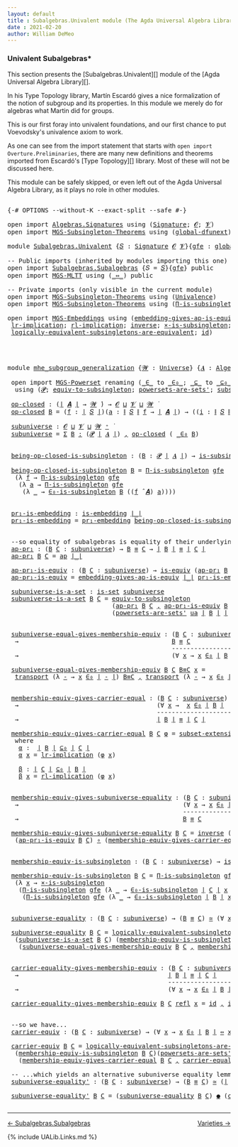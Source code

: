 ```yaml
---
layout: default
title : Subalgebras.Univalent module (The Agda Universal Algebra Library)
date : 2021-02-20
author: William DeMeo
---
```


### <a id="univalent-subalgebras">Univalent Subalgebras*</a>

This section presents the [Subalgebras.Univalent][] module of the [Agda Universal Algebra Library][].

In his Type Topology library, Martín Escardó gives a nice formalization of the notion of subgroup and its properties.  In this module we merely do for algebras what Martin did for groups.


This is our first foray into univalent foundations, and our first chance to put Voevodsky's univalence axiom to work.

As one can see from the import statement that starts with `open import Overture.Preliminaries`, there are many new definitions and theorems imported from Escardó's [Type Topology][] library.  Most of these will not be discussed here.

This module can be safely skipped, or even left out of the Agda Universal Algebra Library, as it plays no role in other modules.


<pre class="Agda">

<a id="994" class="Symbol">{-#</a> <a id="998" class="Keyword">OPTIONS</a> <a id="1006" class="Pragma">--without-K</a> <a id="1018" class="Pragma">--exact-split</a> <a id="1032" class="Pragma">--safe</a> <a id="1039" class="Symbol">#-}</a>

<a id="1044" class="Keyword">open</a> <a id="1049" class="Keyword">import</a> <a id="1056" href="Algebras.Signatures.html" class="Module">Algebras.Signatures</a> <a id="1076" class="Keyword">using</a> <a id="1082" class="Symbol">(</a><a id="1083" href="Algebras.Signatures.html#1238" class="Function">Signature</a><a id="1092" class="Symbol">;</a> <a id="1094" href="Overture.Preliminaries.html#8157" class="Generalizable">𝓞</a><a id="1095" class="Symbol">;</a> <a id="1097" href="Universes.html#262" class="Generalizable">𝓥</a><a id="1098" class="Symbol">)</a>
<a id="1100" class="Keyword">open</a> <a id="1105" class="Keyword">import</a> <a id="1112" href="MGS-Subsingleton-Theorems.html" class="Module">MGS-Subsingleton-Theorems</a> <a id="1138" class="Keyword">using</a> <a id="1144" class="Symbol">(</a><a id="1145" href="MGS-Subsingleton-Theorems.html#3468" class="Function">global-dfunext</a><a id="1159" class="Symbol">)</a>

<a id="1162" class="Keyword">module</a> <a id="1169" href="Subalgebras.Univalent.html" class="Module">Subalgebras.Univalent</a> <a id="1191" class="Symbol">{</a><a id="1192" href="Subalgebras.Univalent.html#1192" class="Bound">𝑆</a> <a id="1194" class="Symbol">:</a> <a id="1196" href="Algebras.Signatures.html#1238" class="Function">Signature</a> <a id="1206" href="Overture.Preliminaries.html#8157" class="Generalizable">𝓞</a> <a id="1208" href="Universes.html#262" class="Generalizable">𝓥</a><a id="1209" class="Symbol">}{</a><a id="1211" href="Subalgebras.Univalent.html#1211" class="Bound">gfe</a> <a id="1215" class="Symbol">:</a> <a id="1217" href="MGS-Subsingleton-Theorems.html#3468" class="Function">global-dfunext</a><a id="1231" class="Symbol">}</a> <a id="1233" class="Keyword">where</a>

<a id="1240" class="Comment">-- Public imports (inherited by modules importing this one)</a>
<a id="1300" class="Keyword">open</a> <a id="1305" class="Keyword">import</a> <a id="1312" href="Subalgebras.Subalgebras.html" class="Module">Subalgebras.Subalgebras</a> <a id="1336" class="Symbol">{</a><a id="1337" class="Argument">𝑆</a> <a id="1339" class="Symbol">=</a> <a id="1341" href="Subalgebras.Univalent.html#1192" class="Bound">𝑆</a><a id="1342" class="Symbol">}{</a><a id="1344" href="Subalgebras.Univalent.html#1211" class="Bound">gfe</a><a id="1347" class="Symbol">}</a> <a id="1349" class="Keyword">public</a>
<a id="1356" class="Keyword">open</a> <a id="1361" class="Keyword">import</a> <a id="1368" href="MGS-MLTT.html" class="Module">MGS-MLTT</a> <a id="1377" class="Keyword">using</a> <a id="1383" class="Symbol">(</a><a id="1384" href="MGS-MLTT.html#7080" class="Function Operator">_⇔_</a><a id="1387" class="Symbol">)</a> <a id="1389" class="Keyword">public</a>

<a id="1397" class="Comment">-- Private imports (only visible in the current module)</a>
<a id="1453" class="Keyword">open</a> <a id="1458" class="Keyword">import</a> <a id="1465" href="MGS-Subsingleton-Theorems.html" class="Module">MGS-Subsingleton-Theorems</a> <a id="1491" class="Keyword">using</a> <a id="1497" class="Symbol">(</a><a id="1498" href="MGS-Subsingleton-Theorems.html#2964" class="Function">Univalence</a><a id="1508" class="Symbol">)</a>
<a id="1510" class="Keyword">open</a> <a id="1515" class="Keyword">import</a> <a id="1522" href="MGS-Subsingleton-Theorems.html" class="Module">MGS-Subsingleton-Theorems</a> <a id="1548" class="Keyword">using</a> <a id="1554" class="Symbol">(</a><a id="1555" href="MGS-Subsingleton-Theorems.html#393" class="Function">Π-is-subsingleton</a><a id="1572" class="Symbol">)</a>

<a id="1575" class="Keyword">open</a> <a id="1580" class="Keyword">import</a> <a id="1587" href="MGS-Embeddings.html" class="Module">MGS-Embeddings</a> <a id="1602" class="Keyword">using</a> <a id="1608" class="Symbol">(</a><a id="1609" href="MGS-Embeddings.html#3808" class="Function">embedding-gives-ap-is-equiv</a><a id="1636" class="Symbol">;</a> <a id="1638" href="MGS-Embeddings.html#1089" class="Function">pr₁-embedding</a><a id="1651" class="Symbol">;</a>
 <a id="1654" href="MGS-MLTT.html#7133" class="Function">lr-implication</a><a id="1668" class="Symbol">;</a> <a id="1670" href="MGS-MLTT.html#7214" class="Function">rl-implication</a><a id="1684" class="Symbol">;</a> <a id="1686" href="MGS-Equivalences.html#979" class="Function">inverse</a><a id="1693" class="Symbol">;</a> <a id="1695" href="MGS-Solved-Exercises.html#6381" class="Function">×-is-subsingleton</a><a id="1712" class="Symbol">;</a> <a id="1714" href="MGS-Equivalences.html#5035" class="Function Operator">_≃_</a><a id="1717" class="Symbol">;</a> <a id="1719" href="MGS-Equivalences.html#6164" class="Function Operator">_●_</a><a id="1722" class="Symbol">;</a>
 <a id="1725" href="MGS-Solved-Exercises.html#5136" class="Function">logically-equivalent-subsingletons-are-equivalent</a><a id="1774" class="Symbol">;</a> <a id="1776" href="MGS-MLTT.html#3744" class="Function">id</a><a id="1778" class="Symbol">)</a>




<a id="1784" class="Keyword">module</a> <a id="mhe_subgroup_generalization"></a><a id="1791" href="Subalgebras.Univalent.html#1791" class="Module Operator">mhe_subgroup_generalization</a> <a id="1819" class="Symbol">{</a><a id="1820" href="Subalgebras.Univalent.html#1820" class="Bound">𝓦</a> <a id="1822" class="Symbol">:</a> <a id="1824" href="Universes.html#205" class="Function">Universe</a><a id="1832" class="Symbol">}</a> <a id="1834" class="Symbol">{</a><a id="1835" href="Subalgebras.Univalent.html#1835" class="Bound">𝑨</a> <a id="1837" class="Symbol">:</a> <a id="1839" href="Algebras.Algebras.html#844" class="Function">Algebra</a> <a id="1847" href="Subalgebras.Univalent.html#1820" class="Bound">𝓦</a> <a id="1849" href="Subalgebras.Univalent.html#1192" class="Bound">𝑆</a><a id="1850" class="Symbol">}</a> <a id="1852" class="Symbol">(</a><a id="1853" href="Subalgebras.Univalent.html#1853" class="Bound">ua</a> <a id="1856" class="Symbol">:</a> <a id="1858" href="MGS-Subsingleton-Theorems.html#2964" class="Function">Univalence</a><a id="1868" class="Symbol">)</a> <a id="1870" class="Keyword">where</a>

 <a id="1878" class="Keyword">open</a> <a id="1883" class="Keyword">import</a> <a id="1890" href="MGS-Powerset.html" class="Module">MGS-Powerset</a> <a id="1903" class="Keyword">renaming</a> <a id="1912" class="Symbol">(</a><a id="1913" href="MGS-Powerset.html#4924" class="Function Operator">_∈_</a> <a id="1917" class="Symbol">to</a> <a id="_∈_"></a><a id="1920" href="Subalgebras.Univalent.html#1920" class="Function Operator">_∈₀_</a><a id="1924" class="Symbol">;</a> <a id="1926" href="MGS-Powerset.html#4976" class="Function Operator">_⊆_</a> <a id="1930" class="Symbol">to</a> <a id="_⊆_"></a><a id="1933" href="Subalgebras.Univalent.html#1933" class="Function Operator">_⊆₀_</a><a id="1937" class="Symbol">;</a> <a id="1939" href="MGS-Powerset.html#5040" class="Function">∈-is-subsingleton</a> <a id="1957" class="Symbol">to</a> <a id="∈-is-subsingleton"></a><a id="1960" href="Subalgebras.Univalent.html#1960" class="Function">∈₀-is-subsingleton</a><a id="1978" class="Symbol">)</a>
  <a id="1982" class="Keyword">using</a> <a id="1988" class="Symbol">(</a><a id="1989" href="MGS-Powerset.html#4551" class="Function">𝓟</a><a id="1990" class="Symbol">;</a> <a id="1992" href="MGS-Solved-Exercises.html#1652" class="Function">equiv-to-subsingleton</a><a id="2013" class="Symbol">;</a> <a id="2015" href="MGS-Powerset.html#4586" class="Function">powersets-are-sets&#39;</a><a id="2034" class="Symbol">;</a> <a id="2036" href="MGS-Powerset.html#6079" class="Function">subset-extensionality&#39;</a><a id="2058" class="Symbol">;</a> <a id="2060" href="MGS-Powerset.html#382" class="Function">propext</a><a id="2067" class="Symbol">;</a> <a id="2069" href="MGS-Powerset.html#2957" class="Function Operator">_holds</a><a id="2075" class="Symbol">;</a> <a id="2077" href="MGS-Powerset.html#2893" class="Function">Ω</a><a id="2078" class="Symbol">)</a>

 <a id="mhe_subgroup_generalization.op-closed"></a><a id="2082" href="Subalgebras.Univalent.html#2082" class="Function">op-closed</a> <a id="2092" class="Symbol">:</a> <a id="2094" class="Symbol">(</a><a id="2095" href="Overture.Preliminaries.html#13759" class="Function Operator">∣</a> <a id="2097" href="Subalgebras.Univalent.html#1835" class="Bound">𝑨</a> <a id="2099" href="Overture.Preliminaries.html#13759" class="Function Operator">∣</a> <a id="2101" class="Symbol">→</a> <a id="2103" href="Subalgebras.Univalent.html#1820" class="Bound">𝓦</a> <a id="2105" href="Universes.html#403" class="Function Operator">̇</a><a id="2106" class="Symbol">)</a> <a id="2108" class="Symbol">→</a> <a id="2110" href="Subalgebras.Univalent.html#1206" class="Bound">𝓞</a> <a id="2112" href="Agda.Primitive.html#636" class="Function Operator">⊔</a> <a id="2114" href="Subalgebras.Univalent.html#1208" class="Bound">𝓥</a> <a id="2116" href="Agda.Primitive.html#636" class="Function Operator">⊔</a> <a id="2118" href="Subalgebras.Univalent.html#1820" class="Bound">𝓦</a> <a id="2120" href="Universes.html#403" class="Function Operator">̇</a>
 <a id="2123" href="Subalgebras.Univalent.html#2082" class="Function">op-closed</a> <a id="2133" href="Subalgebras.Univalent.html#2133" class="Bound">B</a> <a id="2135" class="Symbol">=</a> <a id="2137" class="Symbol">(</a><a id="2138" href="Subalgebras.Univalent.html#2138" class="Bound">f</a> <a id="2140" class="Symbol">:</a> <a id="2142" href="Overture.Preliminaries.html#13759" class="Function Operator">∣</a> <a id="2144" href="Subalgebras.Univalent.html#1192" class="Bound">𝑆</a> <a id="2146" href="Overture.Preliminaries.html#13759" class="Function Operator">∣</a><a id="2147" class="Symbol">)(</a><a id="2149" href="Subalgebras.Univalent.html#2149" class="Bound">a</a> <a id="2151" class="Symbol">:</a> <a id="2153" href="Overture.Preliminaries.html#13811" class="Function Operator">∥</a> <a id="2155" href="Subalgebras.Univalent.html#1192" class="Bound">𝑆</a> <a id="2157" href="Overture.Preliminaries.html#13811" class="Function Operator">∥</a> <a id="2159" href="Subalgebras.Univalent.html#2138" class="Bound">f</a> <a id="2161" class="Symbol">→</a> <a id="2163" href="Overture.Preliminaries.html#13759" class="Function Operator">∣</a> <a id="2165" href="Subalgebras.Univalent.html#1835" class="Bound">𝑨</a> <a id="2167" href="Overture.Preliminaries.html#13759" class="Function Operator">∣</a><a id="2168" class="Symbol">)</a> <a id="2170" class="Symbol">→</a> <a id="2172" class="Symbol">((</a><a id="2174" href="Subalgebras.Univalent.html#2174" class="Bound">i</a> <a id="2176" class="Symbol">:</a> <a id="2178" href="Overture.Preliminaries.html#13811" class="Function Operator">∥</a> <a id="2180" href="Subalgebras.Univalent.html#1192" class="Bound">𝑆</a> <a id="2182" href="Overture.Preliminaries.html#13811" class="Function Operator">∥</a> <a id="2184" href="Subalgebras.Univalent.html#2138" class="Bound">f</a><a id="2185" class="Symbol">)</a> <a id="2187" class="Symbol">→</a> <a id="2189" href="Subalgebras.Univalent.html#2133" class="Bound">B</a> <a id="2191" class="Symbol">(</a><a id="2192" href="Subalgebras.Univalent.html#2149" class="Bound">a</a> <a id="2194" href="Subalgebras.Univalent.html#2174" class="Bound">i</a><a id="2195" class="Symbol">))</a> <a id="2198" class="Symbol">→</a> <a id="2200" href="Subalgebras.Univalent.html#2133" class="Bound">B</a> <a id="2202" class="Symbol">((</a><a id="2204" href="Subalgebras.Univalent.html#2138" class="Bound">f</a> <a id="2206" href="Algebras.Algebras.html#3080" class="Function Operator">̂</a> <a id="2208" href="Subalgebras.Univalent.html#1835" class="Bound">𝑨</a><a id="2209" class="Symbol">)</a> <a id="2211" href="Subalgebras.Univalent.html#2149" class="Bound">a</a><a id="2212" class="Symbol">)</a>

 <a id="mhe_subgroup_generalization.subuniverse"></a><a id="2216" href="Subalgebras.Univalent.html#2216" class="Function">subuniverse</a> <a id="2228" class="Symbol">:</a> <a id="2230" href="Subalgebras.Univalent.html#1206" class="Bound">𝓞</a> <a id="2232" href="Agda.Primitive.html#636" class="Function Operator">⊔</a> <a id="2234" href="Subalgebras.Univalent.html#1208" class="Bound">𝓥</a> <a id="2236" href="Agda.Primitive.html#636" class="Function Operator">⊔</a> <a id="2238" href="Subalgebras.Univalent.html#1820" class="Bound">𝓦</a> <a id="2240" href="Universes.html#181" class="Function Operator">⁺</a> <a id="2242" href="Universes.html#403" class="Function Operator">̇</a>
 <a id="2245" href="Subalgebras.Univalent.html#2216" class="Function">subuniverse</a> <a id="2257" class="Symbol">=</a> <a id="2259" href="MGS-MLTT.html#3074" class="Function">Σ</a> <a id="2261" href="Subalgebras.Univalent.html#2261" class="Bound">B</a> <a id="2263" href="MGS-MLTT.html#3074" class="Function">꞉</a> <a id="2265" class="Symbol">(</a><a id="2266" href="MGS-Powerset.html#4551" class="Function">𝓟</a> <a id="2268" href="Overture.Preliminaries.html#13759" class="Function Operator">∣</a> <a id="2270" href="Subalgebras.Univalent.html#1835" class="Bound">𝑨</a> <a id="2272" href="Overture.Preliminaries.html#13759" class="Function Operator">∣</a><a id="2273" class="Symbol">)</a> <a id="2275" href="MGS-MLTT.html#3074" class="Function">,</a> <a id="2277" href="Subalgebras.Univalent.html#2082" class="Function">op-closed</a> <a id="2287" class="Symbol">(</a> <a id="2289" href="Subalgebras.Univalent.html#1920" class="Function Operator">_∈₀</a> <a id="2293" href="Subalgebras.Univalent.html#2261" class="Bound">B</a><a id="2294" class="Symbol">)</a>


 <a id="mhe_subgroup_generalization.being-op-closed-is-subsingleton"></a><a id="2299" href="Subalgebras.Univalent.html#2299" class="Function">being-op-closed-is-subsingleton</a> <a id="2331" class="Symbol">:</a> <a id="2333" class="Symbol">(</a><a id="2334" href="Subalgebras.Univalent.html#2334" class="Bound">B</a> <a id="2336" class="Symbol">:</a> <a id="2338" href="MGS-Powerset.html#4551" class="Function">𝓟</a> <a id="2340" href="Overture.Preliminaries.html#13759" class="Function Operator">∣</a> <a id="2342" href="Subalgebras.Univalent.html#1835" class="Bound">𝑨</a> <a id="2344" href="Overture.Preliminaries.html#13759" class="Function Operator">∣</a><a id="2345" class="Symbol">)</a> <a id="2347" class="Symbol">→</a> <a id="2349" href="MGS-Basic-UF.html#743" class="Function">is-subsingleton</a> <a id="2365" class="Symbol">(</a><a id="2366" href="Subalgebras.Univalent.html#2082" class="Function">op-closed</a> <a id="2376" class="Symbol">(</a> <a id="2378" href="Subalgebras.Univalent.html#1920" class="Function Operator">_∈₀</a> <a id="2382" href="Subalgebras.Univalent.html#2334" class="Bound">B</a> <a id="2384" class="Symbol">))</a>

 <a id="2389" href="Subalgebras.Univalent.html#2299" class="Function">being-op-closed-is-subsingleton</a> <a id="2421" href="Subalgebras.Univalent.html#2421" class="Bound">B</a> <a id="2423" class="Symbol">=</a> <a id="2425" href="MGS-Subsingleton-Theorems.html#393" class="Function">Π-is-subsingleton</a> <a id="2443" href="Subalgebras.Univalent.html#1211" class="Bound">gfe</a>
  <a id="2449" class="Symbol">(λ</a> <a id="2452" href="Subalgebras.Univalent.html#2452" class="Bound">f</a> <a id="2454" class="Symbol">→</a> <a id="2456" href="MGS-Subsingleton-Theorems.html#393" class="Function">Π-is-subsingleton</a> <a id="2474" href="Subalgebras.Univalent.html#1211" class="Bound">gfe</a>
   <a id="2481" class="Symbol">(λ</a> <a id="2484" href="Subalgebras.Univalent.html#2484" class="Bound">a</a> <a id="2486" class="Symbol">→</a> <a id="2488" href="MGS-Subsingleton-Theorems.html#393" class="Function">Π-is-subsingleton</a> <a id="2506" href="Subalgebras.Univalent.html#1211" class="Bound">gfe</a>
    <a id="2514" class="Symbol">(λ</a> <a id="2517" href="Subalgebras.Univalent.html#2517" class="Bound">_</a> <a id="2519" class="Symbol">→</a> <a id="2521" href="Subalgebras.Univalent.html#1960" class="Function">∈₀-is-subsingleton</a> <a id="2540" href="Subalgebras.Univalent.html#2421" class="Bound">B</a> <a id="2542" class="Symbol">((</a><a id="2544" href="Subalgebras.Univalent.html#2452" class="Bound">f</a> <a id="2546" href="Algebras.Algebras.html#3080" class="Function Operator">̂</a> <a id="2548" href="Subalgebras.Univalent.html#1835" class="Bound">𝑨</a><a id="2549" class="Symbol">)</a> <a id="2551" href="Subalgebras.Univalent.html#2484" class="Bound">a</a><a id="2552" class="Symbol">))))</a>


 <a id="mhe_subgroup_generalization.pr₁-is-embedding"></a><a id="2560" href="Subalgebras.Univalent.html#2560" class="Function">pr₁-is-embedding</a> <a id="2577" class="Symbol">:</a> <a id="2579" href="MGS-Embeddings.html#384" class="Function">is-embedding</a> <a id="2592" href="Overture.Preliminaries.html#13759" class="Function Operator">∣_∣</a>
 <a id="2597" href="Subalgebras.Univalent.html#2560" class="Function">pr₁-is-embedding</a> <a id="2614" class="Symbol">=</a> <a id="2616" href="MGS-Embeddings.html#1089" class="Function">pr₁-embedding</a> <a id="2630" href="Subalgebras.Univalent.html#2299" class="Function">being-op-closed-is-subsingleton</a>


 <a id="2665" class="Comment">--so equality of subalgebras is equality of their underlying subsets in the powerset:</a>
 <a id="mhe_subgroup_generalization.ap-pr₁"></a><a id="2752" href="Subalgebras.Univalent.html#2752" class="Function">ap-pr₁</a> <a id="2759" class="Symbol">:</a> <a id="2761" class="Symbol">(</a><a id="2762" href="Subalgebras.Univalent.html#2762" class="Bound">B</a> <a id="2764" href="Subalgebras.Univalent.html#2764" class="Bound">C</a> <a id="2766" class="Symbol">:</a> <a id="2768" href="Subalgebras.Univalent.html#2216" class="Function">subuniverse</a><a id="2779" class="Symbol">)</a> <a id="2781" class="Symbol">→</a> <a id="2783" href="Subalgebras.Univalent.html#2762" class="Bound">B</a> <a id="2785" href="MGS-MLTT.html#4207" class="Datatype Operator">≡</a> <a id="2787" href="Subalgebras.Univalent.html#2764" class="Bound">C</a> <a id="2789" class="Symbol">→</a> <a id="2791" href="Overture.Preliminaries.html#13759" class="Function Operator">∣</a> <a id="2793" href="Subalgebras.Univalent.html#2762" class="Bound">B</a> <a id="2795" href="Overture.Preliminaries.html#13759" class="Function Operator">∣</a> <a id="2797" href="MGS-MLTT.html#4207" class="Datatype Operator">≡</a> <a id="2799" href="Overture.Preliminaries.html#13759" class="Function Operator">∣</a> <a id="2801" href="Subalgebras.Univalent.html#2764" class="Bound">C</a> <a id="2803" href="Overture.Preliminaries.html#13759" class="Function Operator">∣</a>
 <a id="2806" href="Subalgebras.Univalent.html#2752" class="Function">ap-pr₁</a> <a id="2813" href="Subalgebras.Univalent.html#2813" class="Bound">B</a> <a id="2815" href="Subalgebras.Univalent.html#2815" class="Bound">C</a> <a id="2817" class="Symbol">=</a> <a id="2819" href="MGS-MLTT.html#6613" class="Function">ap</a> <a id="2822" href="Overture.Preliminaries.html#13759" class="Function Operator">∣_∣</a>

 <a id="mhe_subgroup_generalization.ap-pr₁-is-equiv"></a><a id="2828" href="Subalgebras.Univalent.html#2828" class="Function">ap-pr₁-is-equiv</a> <a id="2844" class="Symbol">:</a> <a id="2846" class="Symbol">(</a><a id="2847" href="Subalgebras.Univalent.html#2847" class="Bound">B</a> <a id="2849" href="Subalgebras.Univalent.html#2849" class="Bound">C</a> <a id="2851" class="Symbol">:</a> <a id="2853" href="Subalgebras.Univalent.html#2216" class="Function">subuniverse</a><a id="2864" class="Symbol">)</a> <a id="2866" class="Symbol">→</a> <a id="2868" href="MGS-Equivalences.html#868" class="Function">is-equiv</a> <a id="2877" class="Symbol">(</a><a id="2878" href="Subalgebras.Univalent.html#2752" class="Function">ap-pr₁</a> <a id="2885" href="Subalgebras.Univalent.html#2847" class="Bound">B</a> <a id="2887" href="Subalgebras.Univalent.html#2849" class="Bound">C</a><a id="2888" class="Symbol">)</a>
 <a id="2891" href="Subalgebras.Univalent.html#2828" class="Function">ap-pr₁-is-equiv</a> <a id="2907" class="Symbol">=</a> <a id="2909" href="MGS-Embeddings.html#3808" class="Function">embedding-gives-ap-is-equiv</a> <a id="2937" href="Overture.Preliminaries.html#13759" class="Function Operator">∣_∣</a> <a id="2941" href="Subalgebras.Univalent.html#2560" class="Function">pr₁-is-embedding</a>

 <a id="mhe_subgroup_generalization.subuniverse-is-a-set"></a><a id="2960" href="Subalgebras.Univalent.html#2960" class="Function">subuniverse-is-a-set</a> <a id="2981" class="Symbol">:</a> <a id="2983" href="MGS-Basic-UF.html#1929" class="Function">is-set</a> <a id="2990" href="Subalgebras.Univalent.html#2216" class="Function">subuniverse</a>
 <a id="3003" href="Subalgebras.Univalent.html#2960" class="Function">subuniverse-is-a-set</a> <a id="3024" href="Subalgebras.Univalent.html#3024" class="Bound">B</a> <a id="3026" href="Subalgebras.Univalent.html#3026" class="Bound">C</a> <a id="3028" class="Symbol">=</a> <a id="3030" href="MGS-Solved-Exercises.html#1652" class="Function">equiv-to-subsingleton</a>
                            <a id="3080" class="Symbol">(</a><a id="3081" href="Subalgebras.Univalent.html#2752" class="Function">ap-pr₁</a> <a id="3088" href="Subalgebras.Univalent.html#3024" class="Bound">B</a> <a id="3090" href="Subalgebras.Univalent.html#3026" class="Bound">C</a> <a id="3092" href="MGS-MLTT.html#2929" class="InductiveConstructor Operator">,</a> <a id="3094" href="Subalgebras.Univalent.html#2828" class="Function">ap-pr₁-is-equiv</a> <a id="3110" href="Subalgebras.Univalent.html#3024" class="Bound">B</a> <a id="3112" href="Subalgebras.Univalent.html#3026" class="Bound">C</a><a id="3113" class="Symbol">)</a>
                            <a id="3143" class="Symbol">(</a><a id="3144" href="MGS-Powerset.html#4586" class="Function">powersets-are-sets&#39;</a> <a id="3164" href="Subalgebras.Univalent.html#1853" class="Bound">ua</a> <a id="3167" href="Overture.Preliminaries.html#13759" class="Function Operator">∣</a> <a id="3169" href="Subalgebras.Univalent.html#3024" class="Bound">B</a> <a id="3171" href="Overture.Preliminaries.html#13759" class="Function Operator">∣</a> <a id="3173" href="Overture.Preliminaries.html#13759" class="Function Operator">∣</a> <a id="3175" href="Subalgebras.Univalent.html#3026" class="Bound">C</a> <a id="3177" href="Overture.Preliminaries.html#13759" class="Function Operator">∣</a><a id="3178" class="Symbol">)</a>


 <a id="mhe_subgroup_generalization.subuniverse-equal-gives-membership-equiv"></a><a id="3183" href="Subalgebras.Univalent.html#3183" class="Function">subuniverse-equal-gives-membership-equiv</a> <a id="3224" class="Symbol">:</a> <a id="3226" class="Symbol">(</a><a id="3227" href="Subalgebras.Univalent.html#3227" class="Bound">B</a> <a id="3229" href="Subalgebras.Univalent.html#3229" class="Bound">C</a> <a id="3231" class="Symbol">:</a> <a id="3233" href="Subalgebras.Univalent.html#2216" class="Function">subuniverse</a><a id="3244" class="Symbol">)</a>
  <a id="3248" class="Symbol">→</a>                                         <a id="3290" href="Subalgebras.Univalent.html#3227" class="Bound">B</a> <a id="3292" href="MGS-MLTT.html#4207" class="Datatype Operator">≡</a> <a id="3294" href="Subalgebras.Univalent.html#3229" class="Bound">C</a>
                                            <a id="3340" class="Comment">---------------------</a>
  <a id="3364" class="Symbol">→</a>                                         <a id="3406" class="Symbol">(∀</a> <a id="3409" href="Subalgebras.Univalent.html#3409" class="Bound">x</a> <a id="3411" class="Symbol">→</a> <a id="3413" href="Subalgebras.Univalent.html#3409" class="Bound">x</a> <a id="3415" href="Subalgebras.Univalent.html#1920" class="Function Operator">∈₀</a> <a id="3418" href="Overture.Preliminaries.html#13759" class="Function Operator">∣</a> <a id="3420" href="Subalgebras.Univalent.html#3227" class="Bound">B</a> <a id="3422" href="Overture.Preliminaries.html#13759" class="Function Operator">∣</a> <a id="3424" href="MGS-MLTT.html#7080" class="Function Operator">⇔</a> <a id="3426" href="Subalgebras.Univalent.html#3409" class="Bound">x</a> <a id="3428" href="Subalgebras.Univalent.html#1920" class="Function Operator">∈₀</a> <a id="3431" href="Overture.Preliminaries.html#13759" class="Function Operator">∣</a> <a id="3433" href="Subalgebras.Univalent.html#3229" class="Bound">C</a> <a id="3435" href="Overture.Preliminaries.html#13759" class="Function Operator">∣</a><a id="3436" class="Symbol">)</a>

 <a id="3440" href="Subalgebras.Univalent.html#3183" class="Function">subuniverse-equal-gives-membership-equiv</a> <a id="3481" href="Subalgebras.Univalent.html#3481" class="Bound">B</a> <a id="3483" href="Subalgebras.Univalent.html#3483" class="Bound">C</a> <a id="3485" href="Subalgebras.Univalent.html#3485" class="Bound">B≡C</a> <a id="3489" href="Subalgebras.Univalent.html#3489" class="Bound">x</a> <a id="3491" class="Symbol">=</a>
  <a id="3495" href="MGS-MLTT.html#4946" class="Function">transport</a> <a id="3505" class="Symbol">(λ</a> <a id="3508" href="Subalgebras.Univalent.html#3508" class="Bound">-</a> <a id="3510" class="Symbol">→</a> <a id="3512" href="Subalgebras.Univalent.html#3489" class="Bound">x</a> <a id="3514" href="Subalgebras.Univalent.html#1920" class="Function Operator">∈₀</a> <a id="3517" href="Overture.Preliminaries.html#13759" class="Function Operator">∣</a> <a id="3519" href="Subalgebras.Univalent.html#3508" class="Bound">-</a> <a id="3521" href="Overture.Preliminaries.html#13759" class="Function Operator">∣</a><a id="3522" class="Symbol">)</a> <a id="3524" href="Subalgebras.Univalent.html#3485" class="Bound">B≡C</a> <a id="3528" href="MGS-MLTT.html#2929" class="InductiveConstructor Operator">,</a> <a id="3530" href="MGS-MLTT.html#4946" class="Function">transport</a> <a id="3540" class="Symbol">(λ</a> <a id="3543" href="Subalgebras.Univalent.html#3543" class="Bound">-</a> <a id="3545" class="Symbol">→</a> <a id="3547" href="Subalgebras.Univalent.html#3489" class="Bound">x</a> <a id="3549" href="Subalgebras.Univalent.html#1920" class="Function Operator">∈₀</a> <a id="3552" href="Overture.Preliminaries.html#13759" class="Function Operator">∣</a> <a id="3554" href="Subalgebras.Univalent.html#3543" class="Bound">-</a> <a id="3556" href="Overture.Preliminaries.html#13759" class="Function Operator">∣</a> <a id="3558" class="Symbol">)</a> <a id="3560" class="Symbol">(</a> <a id="3562" href="Subalgebras.Univalent.html#3485" class="Bound">B≡C</a> <a id="3566" href="MGS-MLTT.html#6125" class="Function Operator">⁻¹</a> <a id="3569" class="Symbol">)</a>


 <a id="mhe_subgroup_generalization.membership-equiv-gives-carrier-equal"></a><a id="3574" href="Subalgebras.Univalent.html#3574" class="Function">membership-equiv-gives-carrier-equal</a> <a id="3611" class="Symbol">:</a> <a id="3613" class="Symbol">(</a><a id="3614" href="Subalgebras.Univalent.html#3614" class="Bound">B</a> <a id="3616" href="Subalgebras.Univalent.html#3616" class="Bound">C</a> <a id="3618" class="Symbol">:</a> <a id="3620" href="Subalgebras.Univalent.html#2216" class="Function">subuniverse</a><a id="3631" class="Symbol">)</a>
  <a id="3635" class="Symbol">→</a>                                     <a id="3673" class="Symbol">(∀</a> <a id="3676" href="Subalgebras.Univalent.html#3676" class="Bound">x</a> <a id="3678" class="Symbol">→</a>  <a id="3681" href="Subalgebras.Univalent.html#3676" class="Bound">x</a> <a id="3683" href="Subalgebras.Univalent.html#1920" class="Function Operator">∈₀</a> <a id="3686" href="Overture.Preliminaries.html#13759" class="Function Operator">∣</a> <a id="3688" href="Subalgebras.Univalent.html#3614" class="Bound">B</a> <a id="3690" href="Overture.Preliminaries.html#13759" class="Function Operator">∣</a>  <a id="3693" href="MGS-MLTT.html#7080" class="Function Operator">⇔</a>  <a id="3696" href="Subalgebras.Univalent.html#3676" class="Bound">x</a> <a id="3698" href="Subalgebras.Univalent.html#1920" class="Function Operator">∈₀</a> <a id="3701" href="Overture.Preliminaries.html#13759" class="Function Operator">∣</a> <a id="3703" href="Subalgebras.Univalent.html#3616" class="Bound">C</a> <a id="3705" href="Overture.Preliminaries.html#13759" class="Function Operator">∣</a><a id="3706" class="Symbol">)</a>
                                        <a id="3748" class="Comment">--------------------------------</a>
  <a id="3783" class="Symbol">→</a>                                     <a id="3821" href="Overture.Preliminaries.html#13759" class="Function Operator">∣</a> <a id="3823" href="Subalgebras.Univalent.html#3614" class="Bound">B</a> <a id="3825" href="Overture.Preliminaries.html#13759" class="Function Operator">∣</a> <a id="3827" href="MGS-MLTT.html#4207" class="Datatype Operator">≡</a> <a id="3829" href="Overture.Preliminaries.html#13759" class="Function Operator">∣</a> <a id="3831" href="Subalgebras.Univalent.html#3616" class="Bound">C</a> <a id="3833" href="Overture.Preliminaries.html#13759" class="Function Operator">∣</a>

 <a id="3837" href="Subalgebras.Univalent.html#3574" class="Function">membership-equiv-gives-carrier-equal</a> <a id="3874" href="Subalgebras.Univalent.html#3874" class="Bound">B</a> <a id="3876" href="Subalgebras.Univalent.html#3876" class="Bound">C</a> <a id="3878" href="Subalgebras.Univalent.html#3878" class="Bound">φ</a> <a id="3880" class="Symbol">=</a> <a id="3882" href="MGS-Powerset.html#6079" class="Function">subset-extensionality&#39;</a> <a id="3905" href="Subalgebras.Univalent.html#1853" class="Bound">ua</a> <a id="3908" href="Subalgebras.Univalent.html#3923" class="Function">α</a> <a id="3910" href="Subalgebras.Univalent.html#3977" class="Function">β</a>
  <a id="3914" class="Keyword">where</a>
   <a id="3923" href="Subalgebras.Univalent.html#3923" class="Function">α</a> <a id="3925" class="Symbol">:</a>  <a id="3928" href="Overture.Preliminaries.html#13759" class="Function Operator">∣</a> <a id="3930" href="Subalgebras.Univalent.html#3874" class="Bound">B</a> <a id="3932" href="Overture.Preliminaries.html#13759" class="Function Operator">∣</a> <a id="3934" href="Subalgebras.Univalent.html#1933" class="Function Operator">⊆₀</a> <a id="3937" href="Overture.Preliminaries.html#13759" class="Function Operator">∣</a> <a id="3939" href="Subalgebras.Univalent.html#3876" class="Bound">C</a> <a id="3941" href="Overture.Preliminaries.html#13759" class="Function Operator">∣</a>
   <a id="3946" href="Subalgebras.Univalent.html#3923" class="Function">α</a> <a id="3948" href="Subalgebras.Univalent.html#3948" class="Bound">x</a> <a id="3950" class="Symbol">=</a> <a id="3952" href="MGS-MLTT.html#7133" class="Function">lr-implication</a> <a id="3967" class="Symbol">(</a><a id="3968" href="Subalgebras.Univalent.html#3878" class="Bound">φ</a> <a id="3970" href="Subalgebras.Univalent.html#3948" class="Bound">x</a><a id="3971" class="Symbol">)</a>

   <a id="3977" href="Subalgebras.Univalent.html#3977" class="Function">β</a> <a id="3979" class="Symbol">:</a> <a id="3981" href="Overture.Preliminaries.html#13759" class="Function Operator">∣</a> <a id="3983" href="Subalgebras.Univalent.html#3876" class="Bound">C</a> <a id="3985" href="Overture.Preliminaries.html#13759" class="Function Operator">∣</a> <a id="3987" href="Subalgebras.Univalent.html#1933" class="Function Operator">⊆₀</a> <a id="3990" href="Overture.Preliminaries.html#13759" class="Function Operator">∣</a> <a id="3992" href="Subalgebras.Univalent.html#3874" class="Bound">B</a> <a id="3994" href="Overture.Preliminaries.html#13759" class="Function Operator">∣</a>
   <a id="3999" href="Subalgebras.Univalent.html#3977" class="Function">β</a> <a id="4001" href="Subalgebras.Univalent.html#4001" class="Bound">x</a> <a id="4003" class="Symbol">=</a> <a id="4005" href="MGS-MLTT.html#7214" class="Function">rl-implication</a> <a id="4020" class="Symbol">(</a><a id="4021" href="Subalgebras.Univalent.html#3878" class="Bound">φ</a> <a id="4023" href="Subalgebras.Univalent.html#4001" class="Bound">x</a><a id="4024" class="Symbol">)</a>


 <a id="mhe_subgroup_generalization.membership-equiv-gives-subuniverse-equality"></a><a id="4029" href="Subalgebras.Univalent.html#4029" class="Function">membership-equiv-gives-subuniverse-equality</a> <a id="4073" class="Symbol">:</a> <a id="4075" class="Symbol">(</a><a id="4076" href="Subalgebras.Univalent.html#4076" class="Bound">B</a> <a id="4078" href="Subalgebras.Univalent.html#4078" class="Bound">C</a> <a id="4080" class="Symbol">:</a> <a id="4082" href="Subalgebras.Univalent.html#2216" class="Function">subuniverse</a><a id="4093" class="Symbol">)</a>
  <a id="4097" class="Symbol">→</a>                                            <a id="4142" class="Symbol">(∀</a> <a id="4145" href="Subalgebras.Univalent.html#4145" class="Bound">x</a> <a id="4147" class="Symbol">→</a> <a id="4149" href="Subalgebras.Univalent.html#4145" class="Bound">x</a> <a id="4151" href="Subalgebras.Univalent.html#1920" class="Function Operator">∈₀</a> <a id="4154" href="Overture.Preliminaries.html#13759" class="Function Operator">∣</a> <a id="4156" href="Subalgebras.Univalent.html#4076" class="Bound">B</a> <a id="4158" href="Overture.Preliminaries.html#13759" class="Function Operator">∣</a> <a id="4160" href="MGS-MLTT.html#7080" class="Function Operator">⇔</a> <a id="4162" href="Subalgebras.Univalent.html#4145" class="Bound">x</a> <a id="4164" href="Subalgebras.Univalent.html#1920" class="Function Operator">∈₀</a> <a id="4167" href="Overture.Preliminaries.html#13759" class="Function Operator">∣</a> <a id="4169" href="Subalgebras.Univalent.html#4078" class="Bound">C</a> <a id="4171" href="Overture.Preliminaries.html#13759" class="Function Operator">∣</a><a id="4172" class="Symbol">)</a>
                                               <a id="4221" class="Comment">-----------------------------</a>
  <a id="4253" class="Symbol">→</a>                                            <a id="4298" href="Subalgebras.Univalent.html#4076" class="Bound">B</a> <a id="4300" href="MGS-MLTT.html#4207" class="Datatype Operator">≡</a> <a id="4302" href="Subalgebras.Univalent.html#4078" class="Bound">C</a>

 <a id="4306" href="Subalgebras.Univalent.html#4029" class="Function">membership-equiv-gives-subuniverse-equality</a> <a id="4350" href="Subalgebras.Univalent.html#4350" class="Bound">B</a> <a id="4352" href="Subalgebras.Univalent.html#4352" class="Bound">C</a> <a id="4354" class="Symbol">=</a> <a id="4356" href="MGS-Equivalences.html#979" class="Function">inverse</a> <a id="4364" class="Symbol">(</a><a id="4365" href="Subalgebras.Univalent.html#2752" class="Function">ap-pr₁</a> <a id="4372" href="Subalgebras.Univalent.html#4350" class="Bound">B</a> <a id="4374" href="Subalgebras.Univalent.html#4352" class="Bound">C</a><a id="4375" class="Symbol">)</a>
  <a id="4379" class="Symbol">(</a><a id="4380" href="Subalgebras.Univalent.html#2828" class="Function">ap-pr₁-is-equiv</a> <a id="4396" href="Subalgebras.Univalent.html#4350" class="Bound">B</a> <a id="4398" href="Subalgebras.Univalent.html#4352" class="Bound">C</a><a id="4399" class="Symbol">)</a> <a id="4401" href="MGS-MLTT.html#3813" class="Function Operator">∘</a> <a id="4403" class="Symbol">(</a><a id="4404" href="Subalgebras.Univalent.html#3574" class="Function">membership-equiv-gives-carrier-equal</a> <a id="4441" href="Subalgebras.Univalent.html#4350" class="Bound">B</a> <a id="4443" href="Subalgebras.Univalent.html#4352" class="Bound">C</a><a id="4444" class="Symbol">)</a>


 <a id="mhe_subgroup_generalization.membership-equiv-is-subsingleton"></a><a id="4449" href="Subalgebras.Univalent.html#4449" class="Function">membership-equiv-is-subsingleton</a> <a id="4482" class="Symbol">:</a> <a id="4484" class="Symbol">(</a><a id="4485" href="Subalgebras.Univalent.html#4485" class="Bound">B</a> <a id="4487" href="Subalgebras.Univalent.html#4487" class="Bound">C</a> <a id="4489" class="Symbol">:</a> <a id="4491" href="Subalgebras.Univalent.html#2216" class="Function">subuniverse</a><a id="4502" class="Symbol">)</a> <a id="4504" class="Symbol">→</a> <a id="4506" href="MGS-Basic-UF.html#743" class="Function">is-subsingleton</a> <a id="4522" class="Symbol">(∀</a> <a id="4525" href="Subalgebras.Univalent.html#4525" class="Bound">x</a> <a id="4527" class="Symbol">→</a> <a id="4529" href="Subalgebras.Univalent.html#4525" class="Bound">x</a> <a id="4531" href="Subalgebras.Univalent.html#1920" class="Function Operator">∈₀</a> <a id="4534" href="Overture.Preliminaries.html#13759" class="Function Operator">∣</a> <a id="4536" href="Subalgebras.Univalent.html#4485" class="Bound">B</a> <a id="4538" href="Overture.Preliminaries.html#13759" class="Function Operator">∣</a> <a id="4540" href="MGS-MLTT.html#7080" class="Function Operator">⇔</a> <a id="4542" href="Subalgebras.Univalent.html#4525" class="Bound">x</a> <a id="4544" href="Subalgebras.Univalent.html#1920" class="Function Operator">∈₀</a> <a id="4547" href="Overture.Preliminaries.html#13759" class="Function Operator">∣</a> <a id="4549" href="Subalgebras.Univalent.html#4487" class="Bound">C</a> <a id="4551" href="Overture.Preliminaries.html#13759" class="Function Operator">∣</a><a id="4552" class="Symbol">)</a>

 <a id="4556" href="Subalgebras.Univalent.html#4449" class="Function">membership-equiv-is-subsingleton</a> <a id="4589" href="Subalgebras.Univalent.html#4589" class="Bound">B</a> <a id="4591" href="Subalgebras.Univalent.html#4591" class="Bound">C</a> <a id="4593" class="Symbol">=</a> <a id="4595" href="MGS-Subsingleton-Theorems.html#393" class="Function">Π-is-subsingleton</a> <a id="4613" href="Subalgebras.Univalent.html#1211" class="Bound">gfe</a>
  <a id="4619" class="Symbol">(λ</a> <a id="4622" href="Subalgebras.Univalent.html#4622" class="Bound">x</a> <a id="4624" class="Symbol">→</a> <a id="4626" href="MGS-Solved-Exercises.html#6381" class="Function">×-is-subsingleton</a>
   <a id="4647" class="Symbol">(</a><a id="4648" href="MGS-Subsingleton-Theorems.html#393" class="Function">Π-is-subsingleton</a> <a id="4666" href="Subalgebras.Univalent.html#1211" class="Bound">gfe</a> <a id="4670" class="Symbol">(λ</a> <a id="4673" href="Subalgebras.Univalent.html#4673" class="Bound">_</a> <a id="4675" class="Symbol">→</a> <a id="4677" href="Subalgebras.Univalent.html#1960" class="Function">∈₀-is-subsingleton</a> <a id="4696" href="Overture.Preliminaries.html#13759" class="Function Operator">∣</a> <a id="4698" href="Subalgebras.Univalent.html#4591" class="Bound">C</a> <a id="4700" href="Overture.Preliminaries.html#13759" class="Function Operator">∣</a> <a id="4702" href="Subalgebras.Univalent.html#4622" class="Bound">x</a> <a id="4704" class="Symbol">))</a>
    <a id="4711" class="Symbol">(</a><a id="4712" href="MGS-Subsingleton-Theorems.html#393" class="Function">Π-is-subsingleton</a> <a id="4730" href="Subalgebras.Univalent.html#1211" class="Bound">gfe</a> <a id="4734" class="Symbol">(λ</a> <a id="4737" href="Subalgebras.Univalent.html#4737" class="Bound">_</a> <a id="4739" class="Symbol">→</a> <a id="4741" href="Subalgebras.Univalent.html#1960" class="Function">∈₀-is-subsingleton</a> <a id="4760" href="Overture.Preliminaries.html#13759" class="Function Operator">∣</a> <a id="4762" href="Subalgebras.Univalent.html#4589" class="Bound">B</a> <a id="4764" href="Overture.Preliminaries.html#13759" class="Function Operator">∣</a> <a id="4766" href="Subalgebras.Univalent.html#4622" class="Bound">x</a> <a id="4768" class="Symbol">)))</a>


 <a id="mhe_subgroup_generalization.subuniverse-equality"></a><a id="4775" href="Subalgebras.Univalent.html#4775" class="Function">subuniverse-equality</a> <a id="4796" class="Symbol">:</a> <a id="4798" class="Symbol">(</a><a id="4799" href="Subalgebras.Univalent.html#4799" class="Bound">B</a> <a id="4801" href="Subalgebras.Univalent.html#4801" class="Bound">C</a> <a id="4803" class="Symbol">:</a> <a id="4805" href="Subalgebras.Univalent.html#2216" class="Function">subuniverse</a><a id="4816" class="Symbol">)</a> <a id="4818" class="Symbol">→</a> <a id="4820" class="Symbol">(</a><a id="4821" href="Subalgebras.Univalent.html#4799" class="Bound">B</a> <a id="4823" href="MGS-MLTT.html#4207" class="Datatype Operator">≡</a> <a id="4825" href="Subalgebras.Univalent.html#4801" class="Bound">C</a><a id="4826" class="Symbol">)</a> <a id="4828" href="MGS-Equivalences.html#5035" class="Function Operator">≃</a> <a id="4830" class="Symbol">(∀</a> <a id="4833" href="Subalgebras.Univalent.html#4833" class="Bound">x</a> <a id="4835" class="Symbol">→</a> <a id="4837" class="Symbol">(</a><a id="4838" href="Subalgebras.Univalent.html#4833" class="Bound">x</a> <a id="4840" href="Subalgebras.Univalent.html#1920" class="Function Operator">∈₀</a> <a id="4843" href="Overture.Preliminaries.html#13759" class="Function Operator">∣</a> <a id="4845" href="Subalgebras.Univalent.html#4799" class="Bound">B</a> <a id="4847" href="Overture.Preliminaries.html#13759" class="Function Operator">∣</a><a id="4848" class="Symbol">)</a> <a id="4850" href="MGS-MLTT.html#7080" class="Function Operator">⇔</a> <a id="4852" class="Symbol">(</a><a id="4853" href="Subalgebras.Univalent.html#4833" class="Bound">x</a> <a id="4855" href="Subalgebras.Univalent.html#1920" class="Function Operator">∈₀</a> <a id="4858" href="Overture.Preliminaries.html#13759" class="Function Operator">∣</a> <a id="4860" href="Subalgebras.Univalent.html#4801" class="Bound">C</a> <a id="4862" href="Overture.Preliminaries.html#13759" class="Function Operator">∣</a><a id="4863" class="Symbol">))</a>

 <a id="4868" href="Subalgebras.Univalent.html#4775" class="Function">subuniverse-equality</a> <a id="4889" href="Subalgebras.Univalent.html#4889" class="Bound">B</a> <a id="4891" href="Subalgebras.Univalent.html#4891" class="Bound">C</a> <a id="4893" class="Symbol">=</a> <a id="4895" href="MGS-Solved-Exercises.html#5136" class="Function">logically-equivalent-subsingletons-are-equivalent</a> <a id="4945" class="Symbol">_</a> <a id="4947" class="Symbol">_</a>
  <a id="4951" class="Symbol">(</a><a id="4952" href="Subalgebras.Univalent.html#2960" class="Function">subuniverse-is-a-set</a> <a id="4973" href="Subalgebras.Univalent.html#4889" class="Bound">B</a> <a id="4975" href="Subalgebras.Univalent.html#4891" class="Bound">C</a><a id="4976" class="Symbol">)</a> <a id="4978" class="Symbol">(</a><a id="4979" href="Subalgebras.Univalent.html#4449" class="Function">membership-equiv-is-subsingleton</a> <a id="5012" href="Subalgebras.Univalent.html#4889" class="Bound">B</a> <a id="5014" href="Subalgebras.Univalent.html#4891" class="Bound">C</a><a id="5015" class="Symbol">)</a>
   <a id="5020" class="Symbol">(</a><a id="5021" href="Subalgebras.Univalent.html#3183" class="Function">subuniverse-equal-gives-membership-equiv</a> <a id="5062" href="Subalgebras.Univalent.html#4889" class="Bound">B</a> <a id="5064" href="Subalgebras.Univalent.html#4891" class="Bound">C</a> <a id="5066" href="MGS-MLTT.html#2929" class="InductiveConstructor Operator">,</a> <a id="5068" href="Subalgebras.Univalent.html#4029" class="Function">membership-equiv-gives-subuniverse-equality</a> <a id="5112" href="Subalgebras.Univalent.html#4889" class="Bound">B</a> <a id="5114" href="Subalgebras.Univalent.html#4891" class="Bound">C</a><a id="5115" class="Symbol">)</a>


 <a id="mhe_subgroup_generalization.carrier-equality-gives-membership-equiv"></a><a id="5120" href="Subalgebras.Univalent.html#5120" class="Function">carrier-equality-gives-membership-equiv</a> <a id="5160" class="Symbol">:</a> <a id="5162" class="Symbol">(</a><a id="5163" href="Subalgebras.Univalent.html#5163" class="Bound">B</a> <a id="5165" href="Subalgebras.Univalent.html#5165" class="Bound">C</a> <a id="5167" class="Symbol">:</a> <a id="5169" href="Subalgebras.Univalent.html#2216" class="Function">subuniverse</a><a id="5180" class="Symbol">)</a>
  <a id="5184" class="Symbol">→</a>                                        <a id="5225" href="Overture.Preliminaries.html#13759" class="Function Operator">∣</a> <a id="5227" href="Subalgebras.Univalent.html#5163" class="Bound">B</a> <a id="5229" href="Overture.Preliminaries.html#13759" class="Function Operator">∣</a> <a id="5231" href="MGS-MLTT.html#4207" class="Datatype Operator">≡</a> <a id="5233" href="Overture.Preliminaries.html#13759" class="Function Operator">∣</a> <a id="5235" href="Subalgebras.Univalent.html#5165" class="Bound">C</a> <a id="5237" href="Overture.Preliminaries.html#13759" class="Function Operator">∣</a>
                                           <a id="5282" class="Comment">-------------------------------</a>
  <a id="5316" class="Symbol">→</a>                                        <a id="5357" class="Symbol">(∀</a> <a id="5360" href="Subalgebras.Univalent.html#5360" class="Bound">x</a> <a id="5362" class="Symbol">→</a> <a id="5364" href="Subalgebras.Univalent.html#5360" class="Bound">x</a> <a id="5366" href="Subalgebras.Univalent.html#1920" class="Function Operator">∈₀</a> <a id="5369" href="Overture.Preliminaries.html#13759" class="Function Operator">∣</a> <a id="5371" href="Subalgebras.Univalent.html#5163" class="Bound">B</a> <a id="5373" href="Overture.Preliminaries.html#13759" class="Function Operator">∣</a>  <a id="5376" href="MGS-MLTT.html#7080" class="Function Operator">⇔</a>  <a id="5379" href="Subalgebras.Univalent.html#5360" class="Bound">x</a> <a id="5381" href="Subalgebras.Univalent.html#1920" class="Function Operator">∈₀</a> <a id="5384" href="Overture.Preliminaries.html#13759" class="Function Operator">∣</a> <a id="5386" href="Subalgebras.Univalent.html#5165" class="Bound">C</a> <a id="5388" href="Overture.Preliminaries.html#13759" class="Function Operator">∣</a><a id="5389" class="Symbol">)</a>

 <a id="5393" href="Subalgebras.Univalent.html#5120" class="Function">carrier-equality-gives-membership-equiv</a> <a id="5433" href="Subalgebras.Univalent.html#5433" class="Bound">B</a> <a id="5435" href="Subalgebras.Univalent.html#5435" class="Bound">C</a> <a id="5437" href="MGS-MLTT.html#4221" class="InductiveConstructor">refl</a> <a id="5442" href="Subalgebras.Univalent.html#5442" class="Bound">x</a> <a id="5444" class="Symbol">=</a> <a id="5446" href="MGS-MLTT.html#3744" class="Function">id</a> <a id="5449" href="MGS-MLTT.html#2929" class="InductiveConstructor Operator">,</a> <a id="5451" href="MGS-MLTT.html#3744" class="Function">id</a>


 <a id="5457" class="Comment">--so we have...</a>
 <a id="mhe_subgroup_generalization.carrier-equiv"></a><a id="5474" href="Subalgebras.Univalent.html#5474" class="Function">carrier-equiv</a> <a id="5488" class="Symbol">:</a> <a id="5490" class="Symbol">(</a><a id="5491" href="Subalgebras.Univalent.html#5491" class="Bound">B</a> <a id="5493" href="Subalgebras.Univalent.html#5493" class="Bound">C</a> <a id="5495" class="Symbol">:</a> <a id="5497" href="Subalgebras.Univalent.html#2216" class="Function">subuniverse</a><a id="5508" class="Symbol">)</a> <a id="5510" class="Symbol">→</a> <a id="5512" class="Symbol">(∀</a> <a id="5515" href="Subalgebras.Univalent.html#5515" class="Bound">x</a> <a id="5517" class="Symbol">→</a> <a id="5519" href="Subalgebras.Univalent.html#5515" class="Bound">x</a> <a id="5521" href="Subalgebras.Univalent.html#1920" class="Function Operator">∈₀</a> <a id="5524" href="Overture.Preliminaries.html#13759" class="Function Operator">∣</a> <a id="5526" href="Subalgebras.Univalent.html#5491" class="Bound">B</a> <a id="5528" href="Overture.Preliminaries.html#13759" class="Function Operator">∣</a> <a id="5530" href="MGS-MLTT.html#7080" class="Function Operator">⇔</a> <a id="5532" href="Subalgebras.Univalent.html#5515" class="Bound">x</a> <a id="5534" href="Subalgebras.Univalent.html#1920" class="Function Operator">∈₀</a> <a id="5537" href="Overture.Preliminaries.html#13759" class="Function Operator">∣</a> <a id="5539" href="Subalgebras.Univalent.html#5493" class="Bound">C</a> <a id="5541" href="Overture.Preliminaries.html#13759" class="Function Operator">∣</a><a id="5542" class="Symbol">)</a> <a id="5544" href="MGS-Equivalences.html#5035" class="Function Operator">≃</a> <a id="5546" class="Symbol">(</a><a id="5547" href="Overture.Preliminaries.html#13759" class="Function Operator">∣</a> <a id="5549" href="Subalgebras.Univalent.html#5491" class="Bound">B</a> <a id="5551" href="Overture.Preliminaries.html#13759" class="Function Operator">∣</a> <a id="5553" href="MGS-MLTT.html#4207" class="Datatype Operator">≡</a> <a id="5555" href="Overture.Preliminaries.html#13759" class="Function Operator">∣</a> <a id="5557" href="Subalgebras.Univalent.html#5493" class="Bound">C</a> <a id="5559" href="Overture.Preliminaries.html#13759" class="Function Operator">∣</a><a id="5560" class="Symbol">)</a>

 <a id="5564" href="Subalgebras.Univalent.html#5474" class="Function">carrier-equiv</a> <a id="5578" href="Subalgebras.Univalent.html#5578" class="Bound">B</a> <a id="5580" href="Subalgebras.Univalent.html#5580" class="Bound">C</a> <a id="5582" class="Symbol">=</a> <a id="5584" href="MGS-Solved-Exercises.html#5136" class="Function">logically-equivalent-subsingletons-are-equivalent</a> <a id="5634" class="Symbol">_</a> <a id="5636" class="Symbol">_</a>
  <a id="5640" class="Symbol">(</a><a id="5641" href="Subalgebras.Univalent.html#4449" class="Function">membership-equiv-is-subsingleton</a> <a id="5674" href="Subalgebras.Univalent.html#5578" class="Bound">B</a> <a id="5676" href="Subalgebras.Univalent.html#5580" class="Bound">C</a><a id="5677" class="Symbol">)(</a><a id="5679" href="MGS-Powerset.html#4586" class="Function">powersets-are-sets&#39;</a> <a id="5699" href="Subalgebras.Univalent.html#1853" class="Bound">ua</a> <a id="5702" href="Overture.Preliminaries.html#13759" class="Function Operator">∣</a> <a id="5704" href="Subalgebras.Univalent.html#5578" class="Bound">B</a> <a id="5706" href="Overture.Preliminaries.html#13759" class="Function Operator">∣</a> <a id="5708" href="Overture.Preliminaries.html#13759" class="Function Operator">∣</a> <a id="5710" href="Subalgebras.Univalent.html#5580" class="Bound">C</a> <a id="5712" href="Overture.Preliminaries.html#13759" class="Function Operator">∣</a><a id="5713" class="Symbol">)</a>
   <a id="5718" class="Symbol">(</a><a id="5719" href="Subalgebras.Univalent.html#3574" class="Function">membership-equiv-gives-carrier-equal</a> <a id="5756" href="Subalgebras.Univalent.html#5578" class="Bound">B</a> <a id="5758" href="Subalgebras.Univalent.html#5580" class="Bound">C</a> <a id="5760" href="MGS-MLTT.html#2929" class="InductiveConstructor Operator">,</a> <a id="5762" href="Subalgebras.Univalent.html#5120" class="Function">carrier-equality-gives-membership-equiv</a> <a id="5802" href="Subalgebras.Univalent.html#5578" class="Bound">B</a> <a id="5804" href="Subalgebras.Univalent.html#5580" class="Bound">C</a><a id="5805" class="Symbol">)</a>

 <a id="5809" class="Comment">-- ...which yields an alternative subuniverse equality lemma.</a>
 <a id="mhe_subgroup_generalization.subuniverse-equality&#39;"></a><a id="5872" href="Subalgebras.Univalent.html#5872" class="Function">subuniverse-equality&#39;</a> <a id="5894" class="Symbol">:</a> <a id="5896" class="Symbol">(</a><a id="5897" href="Subalgebras.Univalent.html#5897" class="Bound">B</a> <a id="5899" href="Subalgebras.Univalent.html#5899" class="Bound">C</a> <a id="5901" class="Symbol">:</a> <a id="5903" href="Subalgebras.Univalent.html#2216" class="Function">subuniverse</a><a id="5914" class="Symbol">)</a> <a id="5916" class="Symbol">→</a> <a id="5918" class="Symbol">(</a><a id="5919" href="Subalgebras.Univalent.html#5897" class="Bound">B</a> <a id="5921" href="MGS-MLTT.html#4207" class="Datatype Operator">≡</a> <a id="5923" href="Subalgebras.Univalent.html#5899" class="Bound">C</a><a id="5924" class="Symbol">)</a> <a id="5926" href="MGS-Equivalences.html#5035" class="Function Operator">≃</a> <a id="5928" class="Symbol">(</a><a id="5929" href="Overture.Preliminaries.html#13759" class="Function Operator">∣</a> <a id="5931" href="Subalgebras.Univalent.html#5897" class="Bound">B</a> <a id="5933" href="Overture.Preliminaries.html#13759" class="Function Operator">∣</a> <a id="5935" href="MGS-MLTT.html#4207" class="Datatype Operator">≡</a> <a id="5937" href="Overture.Preliminaries.html#13759" class="Function Operator">∣</a> <a id="5939" href="Subalgebras.Univalent.html#5899" class="Bound">C</a> <a id="5941" href="Overture.Preliminaries.html#13759" class="Function Operator">∣</a><a id="5942" class="Symbol">)</a>

 <a id="5946" href="Subalgebras.Univalent.html#5872" class="Function">subuniverse-equality&#39;</a> <a id="5968" href="Subalgebras.Univalent.html#5968" class="Bound">B</a> <a id="5970" href="Subalgebras.Univalent.html#5970" class="Bound">C</a> <a id="5972" class="Symbol">=</a> <a id="5974" class="Symbol">(</a><a id="5975" href="Subalgebras.Univalent.html#4775" class="Function">subuniverse-equality</a> <a id="5996" href="Subalgebras.Univalent.html#5968" class="Bound">B</a> <a id="5998" href="Subalgebras.Univalent.html#5970" class="Bound">C</a><a id="5999" class="Symbol">)</a> <a id="6001" href="MGS-Equivalences.html#6164" class="Function Operator">●</a> <a id="6003" class="Symbol">(</a><a id="6004" href="Subalgebras.Univalent.html#5474" class="Function">carrier-equiv</a> <a id="6018" href="Subalgebras.Univalent.html#5968" class="Bound">B</a> <a id="6020" href="Subalgebras.Univalent.html#5970" class="Bound">C</a><a id="6021" class="Symbol">)</a>

</pre>

---------------------------------

[← Subalgebras.Subalgebras](Subalgebras.Subalgebras.html)
<span style="float:right;">[Varieties →](Varieties.html)</span>

{% include UALib.Links.md %}

